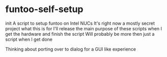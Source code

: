# funtoo-self-setup
init
A script to setup funtoo on Intel NUCs
It's right now a mostly secret project what this is for
I'll release the main purpose of these scripts when I get the hardware and finish the script
Will probably be more then just a script when I get done

Thinking about porting over to dialog for a GUI like experience